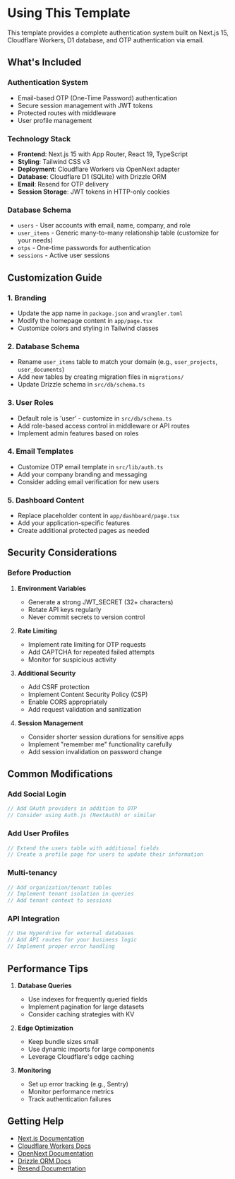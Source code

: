# Using This Template

This template provides a complete authentication system built on Next.js 15, Cloudflare Workers, D1 database, and OTP authentication via email.

## What's Included

### Authentication System
- Email-based OTP (One-Time Password) authentication
- Secure session management with JWT tokens
- Protected routes with middleware
- User profile management

### Technology Stack
- **Frontend**: Next.js 15 with App Router, React 19, TypeScript
- **Styling**: Tailwind CSS v3
- **Deployment**: Cloudflare Workers via OpenNext adapter
- **Database**: Cloudflare D1 (SQLite) with Drizzle ORM
- **Email**: Resend for OTP delivery
- **Session Storage**: JWT tokens in HTTP-only cookies

### Database Schema
- `users` - User accounts with email, name, company, and role
- `user_items` - Generic many-to-many relationship table (customize for your needs)
- `otps` - One-time passwords for authentication
- `sessions` - Active user sessions

## Customization Guide

### 1. Branding
- Update the app name in `package.json` and `wrangler.toml`
- Modify the homepage content in `app/page.tsx`
- Customize colors and styling in Tailwind classes

### 2. Database Schema
- Rename `user_items` table to match your domain (e.g., `user_projects`, `user_documents`)
- Add new tables by creating migration files in `migrations/`
- Update Drizzle schema in `src/db/schema.ts`

### 3. User Roles
- Default role is 'user' - customize in `src/db/schema.ts`
- Add role-based access control in middleware or API routes
- Implement admin features based on roles

### 4. Email Templates
- Customize OTP email template in `src/lib/auth.ts`
- Add your company branding and messaging
- Consider adding email verification for new users

### 5. Dashboard Content
- Replace placeholder content in `app/dashboard/page.tsx`
- Add your application-specific features
- Create additional protected pages as needed

## Security Considerations

### Before Production
1. **Environment Variables**
   - Generate a strong JWT_SECRET (32+ characters)
   - Rotate API keys regularly
   - Never commit secrets to version control

2. **Rate Limiting**
   - Implement rate limiting for OTP requests
   - Add CAPTCHA for repeated failed attempts
   - Monitor for suspicious activity

3. **Additional Security**
   - Add CSRF protection
   - Implement Content Security Policy (CSP)
   - Enable CORS appropriately
   - Add request validation and sanitization

4. **Session Management**
   - Consider shorter session durations for sensitive apps
   - Implement "remember me" functionality carefully
   - Add session invalidation on password change

## Common Modifications

### Add Social Login
```typescript
// Add OAuth providers in addition to OTP
// Consider using Auth.js (NextAuth) or similar
```

### Add User Profiles
```typescript
// Extend the users table with additional fields
// Create a profile page for users to update their information
```

### Multi-tenancy
```typescript
// Add organization/tenant tables
// Implement tenant isolation in queries
// Add tenant context to sessions
```

### API Integration
```typescript
// Use Hyperdrive for external databases
// Add API routes for your business logic
// Implement proper error handling
```

## Performance Tips

1. **Database Queries**
   - Use indexes for frequently queried fields
   - Implement pagination for large datasets
   - Consider caching strategies with KV

2. **Edge Optimization**
   - Keep bundle sizes small
   - Use dynamic imports for large components
   - Leverage Cloudflare's edge caching

3. **Monitoring**
   - Set up error tracking (e.g., Sentry)
   - Monitor performance metrics
   - Track authentication failures

## Getting Help

- [Next.js Documentation](https://nextjs.org/docs)
- [Cloudflare Workers Docs](https://developers.cloudflare.com/workers/)
- [OpenNext Documentation](https://github.com/opennextjs/opennextjs-cloudflare)
- [Drizzle ORM Docs](https://orm.drizzle.team/)
- [Resend Documentation](https://resend.com/docs)